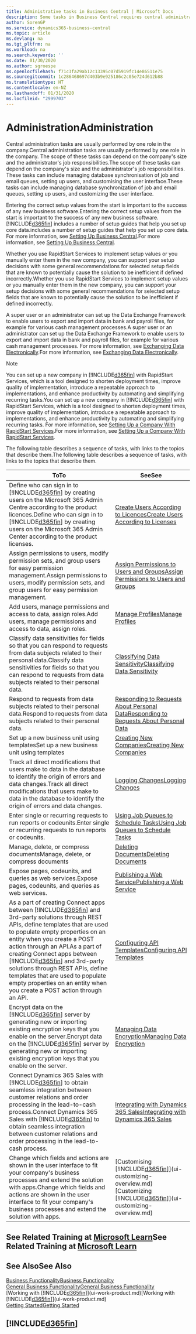 ```yaml
---
title: Administrative tasks in Business Central | Microsoft Docs
description: Some tasks in Business Central requires central administration and setup. See what they are and learn what to do.
author: SorenGP
ms.service: dynamics365-business-central
ms.topic: article
ms.devlang: na
ms.tgt_pltfrm: na
ms.workload: na
ms.search.keywords: ''
ms.date: 01/30/2020
ms.author: sgroespe
ms.openlocfilehash: f71c3fa29ab12c13395c07d5919fc14e86511e75
ms.sourcegitcommit: 1c286468697d403b9e925186c2c05e724d612b88
ms.translationtype: HT
ms.contentlocale: en-NZ
ms.lasthandoff: 01/31/2020
ms.locfileid: "2999703"
---
```

# <a name="administration"></a><span data-ttu-id="8395d-104">Administration</span><span class="sxs-lookup"><span data-stu-id="8395d-104">Administration</span></span>
<span data-ttu-id="8395d-105">Central administration tasks are usually performed by one role in the company.</span><span class="sxs-lookup"><span data-stu-id="8395d-105">Central administration tasks are usually performed by one role in the company.</span></span> <span data-ttu-id="8395d-106">The scope of these tasks can depend on the company's size and the administrator's job responsibilities.</span><span class="sxs-lookup"><span data-stu-id="8395d-106">The scope of these tasks can depend on the company's size and the administrator's job responsibilities.</span></span> <span data-ttu-id="8395d-107">These tasks can include managing database synchronisation of job and email queues, setting up users, and customising the user interface.</span><span class="sxs-lookup"><span data-stu-id="8395d-107">These tasks can include managing database synchronization of job and email queues, setting up users, and customizing the user interface.</span></span>  

<span data-ttu-id="8395d-108">Entering the correct setup values from the start is important to the success of any new business software.</span><span class="sxs-lookup"><span data-stu-id="8395d-108">Entering the correct setup values from the start is important to the success of any new business software.</span></span> [!INCLUDE[d365fin](includes/d365fin_md.md)] <span data-ttu-id="8395d-109">includes a number of setup guides that help you set up core data.</span><span class="sxs-lookup"><span data-stu-id="8395d-109">includes a number of setup guides that help you set up core data.</span></span> <span data-ttu-id="8395d-110">For more information, see [Setting Up Business Central](setup.md).</span><span class="sxs-lookup"><span data-stu-id="8395d-110">For more information, see [Setting Up Business Central](setup.md).</span></span>

<span data-ttu-id="8395d-111">Whether you use RapidStart Services to implement setup values or you manually enter them in the new company, you can support your setup decisions with some general recommendations for selected setup fields that are known to potentially cause the solution to be inefficient if defined incorrectly.</span><span class="sxs-lookup"><span data-stu-id="8395d-111">Whether you use RapidStart Services to implement setup values or you manually enter them in the new company, you can support your setup decisions with some general recommendations for selected setup fields that are known to potentially cause the solution to be inefficient if defined incorrectly.</span></span>  

<span data-ttu-id="8395d-112">A super user or an administrator can set up the Data Exchange Framework to enable users to export and import data in bank and payroll files, for example for various cash management processes.</span><span class="sxs-lookup"><span data-stu-id="8395d-112">A super user or an administrator can set up the Data Exchange Framework to enable users to export and import data in bank and payroll files, for example for various cash management processes.</span></span> <span data-ttu-id="8395d-113">For more information, see [Exchanging Data Electronically](across-data-exchange.md).</span><span class="sxs-lookup"><span data-stu-id="8395d-113">For more information, see [Exchanging Data Electronically](across-data-exchange.md).</span></span>

> [!NOTE]
> <span data-ttu-id="8395d-114">You can set up a new company in [!INCLUDE[d365fin](includes/d365fin_md.md)] with RapidStart Services, which is a tool designed to shorten deployment times, improve quality of implementation, introduce a repeatable approach to implementations, and enhance productivity by automating and simplifying recurring tasks.</span><span class="sxs-lookup"><span data-stu-id="8395d-114">You can set up a new company in [!INCLUDE[d365fin](includes/d365fin_md.md)] with RapidStart Services, which is a tool designed to shorten deployment times, improve quality of implementation, introduce a repeatable approach to implementations, and enhance productivity by automating and simplifying recurring tasks.</span></span> <span data-ttu-id="8395d-115">For more information, see [Setting Up a Company With RapidStart Services](admin-set-up-a-company-with-rapidstart.md).</span><span class="sxs-lookup"><span data-stu-id="8395d-115">For more information, see [Setting Up a Company With RapidStart Services](admin-set-up-a-company-with-rapidstart.md).</span></span>

<span data-ttu-id="8395d-116">The following table describes a sequence of tasks, with links to the topics that describe them.</span><span class="sxs-lookup"><span data-stu-id="8395d-116">The following table describes a sequence of tasks, with links to the topics that describe them.</span></span>   

|<span data-ttu-id="8395d-117">**To**</span><span class="sxs-lookup"><span data-stu-id="8395d-117">**To**</span></span>|<span data-ttu-id="8395d-118">**See**</span><span class="sxs-lookup"><span data-stu-id="8395d-118">**See**</span></span>|  
|------------|-------------|  
|<span data-ttu-id="8395d-119">Define who can sign in to [!INCLUDE[d365fin](includes/d365fin_md.md)] by creating users on the Microsoft 365 Admin Centre according to the product licences.</span><span class="sxs-lookup"><span data-stu-id="8395d-119">Define who can sign in to [!INCLUDE[d365fin](includes/d365fin_md.md)] by creating users on the Microsoft 365 Admin Center according to the product licenses.</span></span>|[<span data-ttu-id="8395d-120">Create Users According to Licences</span><span class="sxs-lookup"><span data-stu-id="8395d-120">Create Users According to Licenses</span></span>](ui-how-users-permissions.md)|
|<span data-ttu-id="8395d-121">Assign permissions to users, modify permission sets, and group users for easy permission management.</span><span class="sxs-lookup"><span data-stu-id="8395d-121">Assign permissions to users, modify permission sets, and group users for easy permission management.</span></span>|[<span data-ttu-id="8395d-122">Assign Permissions to Users and Groups</span><span class="sxs-lookup"><span data-stu-id="8395d-122">Assign Permissions to Users and Groups</span></span>](ui-how-users-permissions.md)|
|<span data-ttu-id="8395d-123">Add users, manage permissions and access to data, assign roles.</span><span class="sxs-lookup"><span data-stu-id="8395d-123">Add users, manage permissions and access to data, assign roles.</span></span>|[<span data-ttu-id="8395d-124">Manage Profiles</span><span class="sxs-lookup"><span data-stu-id="8395d-124">Manage Profiles</span></span>](admin-users-profiles-roles.md)|
|<span data-ttu-id="8395d-125">Classify data sensitivities for fields so that you can respond to requests from data subjects related to their personal data.</span><span class="sxs-lookup"><span data-stu-id="8395d-125">Classify data sensitivities for fields so that you can respond to requests from data subjects related to their personal data.</span></span>|[<span data-ttu-id="8395d-126">Classifying Data Sensitivity</span><span class="sxs-lookup"><span data-stu-id="8395d-126">Classifying Data Sensitivity</span></span>](admin-classifying-data-sensitivity.md)|
|<span data-ttu-id="8395d-127">Respond to requests from data subjects related to their personal data.</span><span class="sxs-lookup"><span data-stu-id="8395d-127">Respond to requests from data subjects related to their personal data.</span></span>|[<span data-ttu-id="8395d-128">Responding to Requests About Personal Data</span><span class="sxs-lookup"><span data-stu-id="8395d-128">Responding to Requests About Personal Data</span></span>](admin-responding-to-requests-about-personal-data.md)|
|<span data-ttu-id="8395d-129">Set up a new business unit using templates</span><span class="sxs-lookup"><span data-stu-id="8395d-129">Set up a new business unit using templates</span></span>|[<span data-ttu-id="8395d-130">Creating New Companies</span><span class="sxs-lookup"><span data-stu-id="8395d-130">Creating New Companies</span></span>](about-new-company.md)|
|<span data-ttu-id="8395d-131">Track all direct modifications that users make to data in the database to identify the origin of errors and data changes.</span><span class="sxs-lookup"><span data-stu-id="8395d-131">Track all direct modifications that users make to data in the database to identify the origin of errors and data changes.</span></span>|[<span data-ttu-id="8395d-132">Logging Changes</span><span class="sxs-lookup"><span data-stu-id="8395d-132">Logging Changes</span></span>](across-log-changes.md)|  
|<span data-ttu-id="8395d-133">Enter single or recurring requests to run reports or codeunits.</span><span class="sxs-lookup"><span data-stu-id="8395d-133">Enter single or recurring requests to run reports or codeunits.</span></span>|[<span data-ttu-id="8395d-134">Using Job Queues to Schedule Tasks</span><span class="sxs-lookup"><span data-stu-id="8395d-134">Using Job Queues to Schedule Tasks</span></span>](admin-job-queues-schedule-tasks.md)|  
|<span data-ttu-id="8395d-135">Manage, delete, or compress documents</span><span class="sxs-lookup"><span data-stu-id="8395d-135">Manage, delete, or compress documents</span></span>|[<span data-ttu-id="8395d-136">Deleting Documents</span><span class="sxs-lookup"><span data-stu-id="8395d-136">Deleting Documents</span></span>](admin-manage-documents.md)|  
|<span data-ttu-id="8395d-137">Expose pages, codeunits, and queries as web services.</span><span class="sxs-lookup"><span data-stu-id="8395d-137">Expose pages, codeunits, and queries as web services.</span></span>|[<span data-ttu-id="8395d-138">Publishing a Web Service</span><span class="sxs-lookup"><span data-stu-id="8395d-138">Publishing a Web Service</span></span>](across-how-publish-web-service.md)|
|<span data-ttu-id="8395d-139">As a part of creating Connect apps between [!INCLUDE[d365fin](includes/d365fin_md.md)] and 3rd-party solutions through REST APIs, define templates that are used to populate empty properties on an entity when you create a POST action through an API.</span><span class="sxs-lookup"><span data-stu-id="8395d-139">As a part of creating Connect apps between [!INCLUDE[d365fin](includes/d365fin_md.md)] and 3rd-party solutions through REST APIs, define templates that are used to populate empty properties on an entity when you create a POST action through an API.</span></span>|[<span data-ttu-id="8395d-140">Configuring API Templates</span><span class="sxs-lookup"><span data-stu-id="8395d-140">Configuring API Templates</span></span>](admin-configuring-api-template.md)|
|<span data-ttu-id="8395d-141">Encrypt data on the [!INCLUDE[d365fin](includes/d365fin_md.md)] server by generating new or importing existing encryption keys that you enable on the server.</span><span class="sxs-lookup"><span data-stu-id="8395d-141">Encrypt data on the [!INCLUDE[d365fin](includes/d365fin_md.md)] server by generating new or importing existing encryption keys that you enable on the server.</span></span>|[<span data-ttu-id="8395d-142">Managing Data Encryption</span><span class="sxs-lookup"><span data-stu-id="8395d-142">Managing Data Encryption</span></span>](admin-manage-data-encryption.md)|
|<span data-ttu-id="8395d-143">Connect Dynamics 365 Sales with [!INCLUDE[d365fin](includes/d365fin_md.md)] to obtain seamless integration between customer relations and order processing in the lead-to-cash process.</span><span class="sxs-lookup"><span data-stu-id="8395d-143">Connect Dynamics 365 Sales with [!INCLUDE[d365fin](includes/d365fin_md.md)] to obtain seamless integration between customer relations and order processing in the lead-to-cash process.</span></span>|[<span data-ttu-id="8395d-144">Integrating with Dynamics 365 Sales</span><span class="sxs-lookup"><span data-stu-id="8395d-144">Integrating with Dynamics 365 Sales</span></span>](admin-prepare-dynamics-365-for-sales-for-integration.md)|
|<span data-ttu-id="8395d-145">Change which fields and actions are shown in the user interface to fit your company's business processes and extend the solution with apps.</span><span class="sxs-lookup"><span data-stu-id="8395d-145">Change which fields and actions are shown in the user interface to fit your company's business processes and extend the solution with apps.</span></span>|<span data-ttu-id="8395d-146">[Customising [!INCLUDE[d365fin](includes/d365fin_md.md)]](ui-customizing-overview.md)</span><span class="sxs-lookup"><span data-stu-id="8395d-146">[Customizing [!INCLUDE[d365fin](includes/d365fin_md.md)]](ui-customizing-overview.md)</span></span>|

## <a name="see-related-training-at-microsoft-learnlearnpathsdeploy-configure-dynamics-365-business-central"></a><span data-ttu-id="8395d-147">See Related Training at [Microsoft Learn](/learn/paths/deploy-configure-dynamics-365-business-central/)</span><span class="sxs-lookup"><span data-stu-id="8395d-147">See Related Training at [Microsoft Learn](/learn/paths/deploy-configure-dynamics-365-business-central/)</span></span>

## <a name="see-also"></a><span data-ttu-id="8395d-148">See Also</span><span class="sxs-lookup"><span data-stu-id="8395d-148">See Also</span></span>
[<span data-ttu-id="8395d-149">Business Functionality</span><span class="sxs-lookup"><span data-stu-id="8395d-149">Business Functionality</span></span>](across-business-functionality.md)  
[<span data-ttu-id="8395d-150">General Business Functionality</span><span class="sxs-lookup"><span data-stu-id="8395d-150">General Business Functionality</span></span>](ui-across-business-areas.md)  
<span data-ttu-id="8395d-151">[Working with [!INCLUDE[d365fin](includes/d365fin_md.md)]](ui-work-product.md)</span><span class="sxs-lookup"><span data-stu-id="8395d-151">[Working with [!INCLUDE[d365fin](includes/d365fin_md.md)]](ui-work-product.md)</span></span>  
[<span data-ttu-id="8395d-152">Getting Started</span><span class="sxs-lookup"><span data-stu-id="8395d-152">Getting Started</span></span>](product-get-started.md)    

## [!INCLUDE[d365fin](includes/free_trial_md.md)]  
